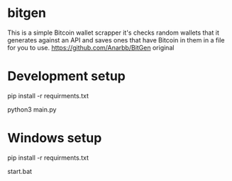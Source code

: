 # bitgen
This is a simple Bitcoin wallet scrapper it's checks random wallets that it generates against an API and saves ones that have Bitcoin in them in a file for you to use. https://github.com/Anarbb/BitGen original

# Development setup
pip install -r requirments.txt

python3 main.py

# Windows setup
pip install -r requirments.txt

start.bat
